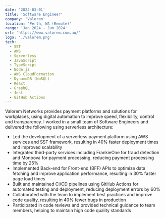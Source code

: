 ```yaml
---
date: '2024-03-01'
title: 'Software Engineer'
company: 'Valorem'
location: 'Perth, WA (Remote)'
range: 'Jan 2024 - Jun 2024'
url: 'https://www.valorem.com.au/'
logo: './valorem.png'
tech:
  - SST
  - AWS
  - Serverless
  - JavaScript
  - TypeScript
  - Node.js
  - AWS CloudFormation
  - DynamoDB (NoSQL)
  - React
  - GraphQL
  - Jest
  - GitHub Actions
---
```


Valorem Networks provides payment platforms and solutions for workplaces, using digital automation to improve speed, flexibility, control and transparency. I worked in a small team of Software Engineers and delivered the following using serverless architecture:

- Led the development of a serverless payment platform using AWS services and SST framework, resulting in 40% faster deployment times and improved scalability
- Integrated third-party services including FrankieOne for fraud detection and Monoova for payment processing, reducing payment processing time by 25%
- Implemented Back-end for Front-end (BFF) APIs to optimize data fetching and improve application performance, resulting in 30% faster page load times
- Built and maintained CI/CD pipelines using GitHub Actions for automated testing and deployment, reducing deployment errors by 60%
- Collaborated with the team to implement best practices and improve code quality, resulting in 40% fewer bugs in production
- Participated in code reviews and provided technical guidance to team members, helping to maintain high code quality standards

